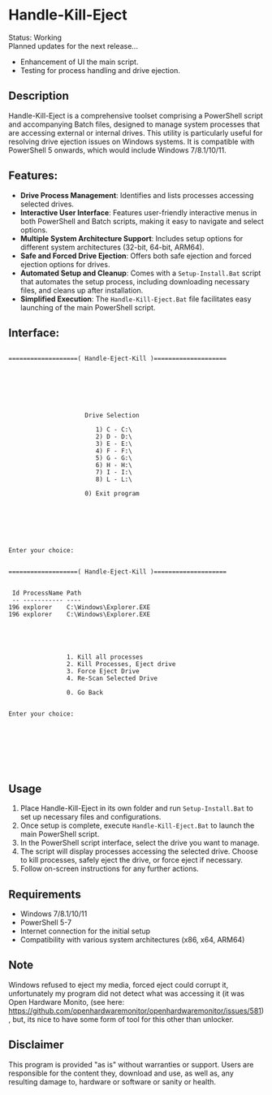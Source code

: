 # Handle-Kill-Eject
Status: Working
<br> Planned updates for the next release...
- Enhancement of UI the main script.
- Testing for process handling and drive ejection.

## Description
Handle-Kill-Eject is a comprehensive toolset comprising a PowerShell script and accompanying Batch files, designed to manage system processes that are accessing external or internal drives. This utility is particularly useful for resolving drive ejection issues on Windows systems. It is compatible with PowerShell 5 onwards, which would include Windows 7/8.1/10/11.

## Features:
- **Drive Process Management**: Identifies and lists processes accessing selected drives.
- **Interactive User Interface**: Features user-friendly interactive menus in both PowerShell and Batch scripts, making it easy to navigate and select options.
- **Multiple System Architecture Support**: Includes setup options for different system architectures (32-bit, 64-bit, ARM64).
- **Safe and Forced Drive Ejection**: Offers both safe ejection and forced ejection options for drives.
- **Automated Setup and Cleanup**: Comes with a `Setup-Install.Bat` script that automates the setup process, including downloading necessary files, and cleans up after installation.
- **Simplified Execution**: The `Handle-Kill-Eject.Bat` file facilitates easy launching of the main PowerShell script.

## Interface:
```

===================( Handle-Eject-Kill )====================







                     Drive Selection

                        1) C - C:\
                        2) D - D:\
                        3) E - E:\
                        4) F - F:\
                        5) G - G:\
                        6) H - H:\
                        7) I - I:\
                        8) L - L:\

                     0) Exit program







Enter your choice:

```
```

===================( Handle-Eject-Kill )====================


 Id ProcessName Path
 -- ----------- ----
196 explorer    C:\Windows\Explorer.EXE
196 explorer    C:\Windows\Explorer.EXE





                1. Kill all processes
                2. Kill Processes, Eject drive
                3. Force Eject Drive
                4. Re-Scan Selected Drive

                0. Go Back


Enter your choice:








```

## Usage
1. Place Handle-Kill-Eject in its own folder and run `Setup-Install.Bat` to set up necessary files and configurations.
2. Once setup is complete, execute `Handle-Kill-Eject.Bat` to launch the main PowerShell script.
3. In the PowerShell script interface, select the drive you want to manage.
4. The script will display processes accessing the selected drive. Choose to kill processes, safely eject the drive, or force eject if necessary.
5. Follow on-screen instructions for any further actions.

## Requirements
- Windows 7/8.1/10/11
- PowerShell 5-7
- Internet connection for the initial setup
- Compatibility with various system architectures (x86, x64, ARM64)

## Note
Windows refused to eject my media, forced eject could corrupt it, unfortunately my program did not detect what was accessing it (it was Open Hardware Monito, (see here: https://github.com/openhardwaremonitor/openhardwaremonitor/issues/581), but, its nice to have some form of tool for this other than unlocker.

## Disclaimer
This program is provided "as is" without warranties or support. Users are responsible for the content they, download and use, as well as, any resulting damage to, hardware or software or sanity or health.
